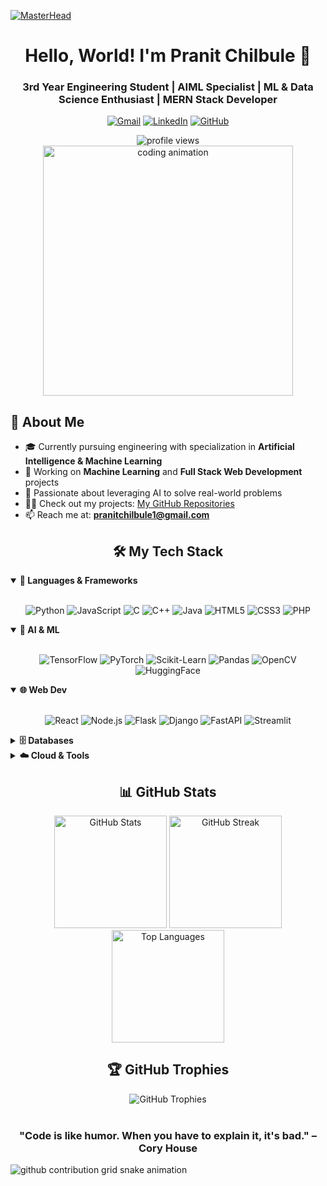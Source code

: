 [![MasterHead](https://previews.123rf.com/images/karpenkoilia/karpenkoilia1806/karpenkoilia180600011/102988806-vector-line-web-concept-for-programming-linear-web-banner-for-coding-.jpg)](https://github.com/pranit144)

<div align="center">
  
  # Hello, World! I'm Pranit Chilbule 👋
  
  ### 3rd Year Engineering Student | AIML Specialist | ML & Data Science Enthusiast | MERN Stack Developer
  
  <a href="mailto:pranitchilbule1@gmail.com"><img src="https://img.shields.io/badge/Gmail-D14836?style=for-the-badge&logo=gmail&logoColor=white" alt="Gmail"/></a>
  <a href="https://www.linkedin.com/in/pranit-chilbule"><img src="https://img.shields.io/badge/LinkedIn-0077B5?style=for-the-badge&logo=linkedin&logoColor=white" alt="LinkedIn"/></a>
  <a href="https://github.com/pranit144"><img src="https://img.shields.io/badge/GitHub-100000?style=for-the-badge&logo=github&logoColor=white" alt="GitHub"/></a>
  
  <img src="https://komarev.com/ghpvc/?username=pranit144&label=Profile%20views&color=0e75b6&style=flat" alt="profile views" /> 

</div>

<div align="center">
  <img src="https://i.gifer.com/OyGx.gif" width="400" alt="coding animation" />
</div>

## 💫 About Me

- 🎓 Currently pursuing engineering with specialization in **Artificial Intelligence & Machine Learning**
- 🔭 Working on **Machine Learning** and **Full Stack Web Development** projects
- 🧠 Passionate about leveraging AI to solve real-world problems
- 👨‍💻 Check out my projects: [My GitHub Repositories](https://github.com/pranit144?tab=repositories)
- 📫 Reach me at: **pranitchilbule1@gmail.com**

<div align="center">
  
  ## 🛠️ My Tech Stack
  
</div>

<details open>
  <summary><b>🧰 Languages & Frameworks</b></summary>
  <br>
  <p align="center">
    <img src="https://img.shields.io/badge/Python-3776AB?style=for-the-badge&logo=python&logoColor=white" alt="Python"/>
    <img src="https://img.shields.io/badge/JavaScript-F7DF1E?style=for-the-badge&logo=javascript&logoColor=black" alt="JavaScript"/>
    <img src="https://img.shields.io/badge/C-00599C?style=for-the-badge&logo=c&logoColor=white" alt="C"/>
    <img src="https://img.shields.io/badge/C%2B%2B-00599C?style=for-the-badge&logo=c%2B%2B&logoColor=white" alt="C++"/>
    <img src="https://img.shields.io/badge/Java-ED8B00?style=for-the-badge&logo=openjdk&logoColor=white" alt="Java"/>
    <img src="https://img.shields.io/badge/HTML5-E34F26?style=for-the-badge&logo=html5&logoColor=white" alt="HTML5"/>
    <img src="https://img.shields.io/badge/CSS3-1572B6?style=for-the-badge&logo=css3&logoColor=white" alt="CSS3"/>
    <img src="https://img.shields.io/badge/PHP-777BB4?style=for-the-badge&logo=php&logoColor=white" alt="PHP"/>
  </p>
</details>

<details open>
  <summary><b>🧠 AI & ML</b></summary>
  <br>
  <p align="center">
    <img src="https://img.shields.io/badge/TensorFlow-FF6F00?style=for-the-badge&logo=tensorflow&logoColor=white" alt="TensorFlow"/>
    <img src="https://img.shields.io/badge/PyTorch-EE4C2C?style=for-the-badge&logo=pytorch&logoColor=white" alt="PyTorch"/>
    <img src="https://img.shields.io/badge/scikit_learn-F7931E?style=for-the-badge&logo=scikit-learn&logoColor=white" alt="Scikit-Learn"/>
    <img src="https://img.shields.io/badge/Pandas-2C2D72?style=for-the-badge&logo=pandas&logoColor=white" alt="Pandas"/>
    <img src="https://img.shields.io/badge/OpenCV-27338e?style=for-the-badge&logo=OpenCV&logoColor=white" alt="OpenCV"/>
    <img src="https://img.shields.io/badge/Hugging_Face-FFD21E?style=for-the-badge" alt="HuggingFace"/>
  </p>
</details>

<details open>
  <summary><b>🌐 Web Dev</b></summary>
  <br>
  <p align="center">
    <img src="https://img.shields.io/badge/React-20232A?style=for-the-badge&logo=react&logoColor=61DAFB" alt="React"/>
    <img src="https://img.shields.io/badge/Node.js-339933?style=for-the-badge&logo=nodedotjs&logoColor=white" alt="Node.js"/>
    <img src="https://img.shields.io/badge/Flask-000000?style=for-the-badge&logo=flask&logoColor=white" alt="Flask"/>
    <img src="https://img.shields.io/badge/Django-092E20?style=for-the-badge&logo=django&logoColor=white" alt="Django"/>
    <img src="https://img.shields.io/badge/fastapi-109989?style=for-the-badge&logo=FASTAPI&logoColor=white" alt="FastAPI"/>
    <img src="https://img.shields.io/badge/Streamlit-FF4B4B?style=for-the-badge&logo=Streamlit&logoColor=white" alt="Streamlit"/>
  </p>
</details>

<details>
  <summary><b>🗄️ Databases</b></summary>
  <br>
  <p align="center">
    <img src="https://img.shields.io/badge/MongoDB-4EA94B?style=for-the-badge&logo=mongodb&logoColor=white" alt="MongoDB"/>
    <img src="https://img.shields.io/badge/MySQL-005C84?style=for-the-badge&logo=mysql&logoColor=white" alt="MySQL"/>
    <img src="https://img.shields.io/badge/Oracle-F80000?style=for-the-badge&logo=oracle&logoColor=white" alt="Oracle"/>
  </p>
</details>

<details>
  <summary><b>☁️ Cloud & Tools</b></summary>
  <br>
  <p align="center">
    <img src="https://img.shields.io/badge/Amazon_AWS-FF9900?style=for-the-badge&logo=amazonaws&logoColor=white" alt="AWS"/>
    <img src="https://img.shields.io/badge/GIT-E44C30?style=for-the-badge&logo=git&logoColor=white" alt="Git"/>
    <img src="https://img.shields.io/badge/GitHub-100000?style=for-the-badge&logo=github&logoColor=white" alt="GitHub"/>
    <img src="https://img.shields.io/badge/Android-3DDC84?style=for-the-badge&logo=android&logoColor=white" alt="Android"/>
    <img src="https://img.shields.io/badge/Flutter-02569B?style=for-the-badge&logo=flutter&logoColor=white" alt="Flutter"/>
  </p>
</details>

<div align="center">
  
  ## 📊 GitHub Stats
  
  <img src="https://github-readme-stats.vercel.app/api?username=pranit144&show_icons=true&theme=tokyonight&hide_border=true" alt="GitHub Stats" height="180"/>
  
  <img src="https://github-readme-streak-stats.herokuapp.com/?user=pranit144&theme=tokyonight&hide_border=true" alt="GitHub Streak" height="180"/>
  
  <img src="https://github-readme-stats.vercel.app/api/top-langs/?username=pranit144&layout=compact&theme=tokyonight&hide_border=true" alt="Top Languages" height="180"/>
</div>

<div align="center">
  
  ## 🏆 GitHub Trophies
  <img src="https://github-profile-trophy.vercel.app/?username=pranit144&theme=tokyonight&no-frame=true&row=1" alt="GitHub Trophies"/>
</div>

<br>

<div align="center">
  
  ### "Code is like humor. When you have to explain it, it's bad." – Cory House
  
</div>

<!-- Snake animation -->
<picture>
  <source media="(prefers-color-scheme: dark)" srcset="https://raw.githubusercontent.com/pranit144/pranit144/output/github-contribution-grid-snake-dark.svg">
  <source media="(prefers-color-scheme: light)" srcset="https://raw.githubusercontent.com/pranit144/pranit144/output/github-contribution-grid-snake.svg">
  <img alt="github contribution grid snake animation" src="https://raw.githubusercontent.com/pranit144/pranit144/output/snake.svg">
</picture>
